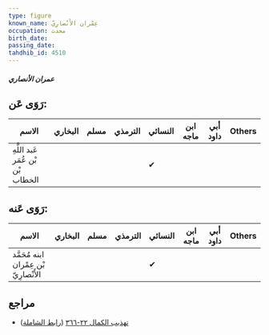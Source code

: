 ```yaml
---
type: figure
known_name: عِمْران الأَنْصارِيّ
occupation: محدث
birth_date:
passing_date:
tahdhib_id: 4510
---
```

##### عمران الأنصاري

## رَوَى عَن:
| الاسم                             | البخاري | مسلم | الترمذي | النسائي | ابن ماجه | أبي داود | Others |
| --------------------------------- | ------- | ---- | ------- | ------- | -------- | -------- | ------ |
| عَبد اللَّهِ بْن عُمَر بْن الخطاب |         |      |         | ✔       |          |          |        |
## رَوَى عَنه:
| الاسم                                  | البخاري | مسلم | الترمذي | النسائي | ابن ماجه | أبي داود | Others |
| -------------------------------------- | ------- | ---- | ------- | ------- | -------- | -------- | ------ |
| ابنه مُحَمَّد بْن عِمْران الأَنْصارِيّ |         |      |         | ✔       |          |          |        |
## مراجع
- [تهذيب الكمال ٢٢-٣٦٦](obsidian://open?vault=Tahdhib-al-Kamal&file=Figures/٤٥١٠-عمران%20الأنصاري) ([رابط الشاملة](https://shamela.ws/book/3722/11619))